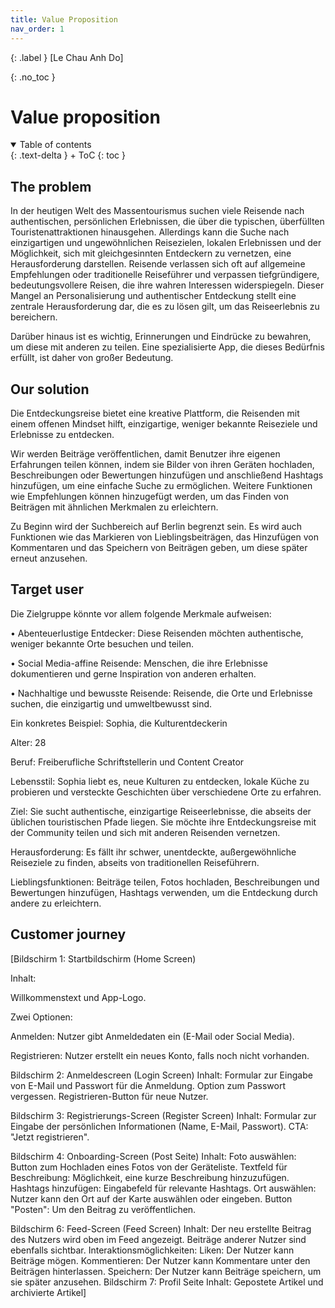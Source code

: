 ```yaml
---
title: Value Proposition
nav_order: 1
---
```


{: .label }
[Le Chau Anh Do]

{: .no_toc }
# Value proposition

<details open markdown="block">
{: .text-delta }
<summary>Table of contents</summary>
+ ToC
{: toc }
</details>

## The problem

In der heutigen Welt des Massentourismus suchen viele Reisende nach authentischen, persönlichen Erlebnissen, die über die typischen, überfüllten Touristenattraktionen hinausgehen. Allerdings kann die Suche nach einzigartigen und ungewöhnlichen Reisezielen, lokalen Erlebnissen und der Möglichkeit, sich mit gleichgesinnten Entdeckern zu vernetzen, eine Herausforderung darstellen. Reisende verlassen sich oft auf allgemeine Empfehlungen oder traditionelle Reiseführer und verpassen tiefgründigere, bedeutungsvollere Reisen, die ihre wahren Interessen widerspiegeln. Dieser Mangel an Personalisierung und authentischer Entdeckung stellt eine zentrale Herausforderung dar, die es zu lösen gilt, um das Reiseerlebnis zu bereichern.

Darüber hinaus ist es wichtig, Erinnerungen und Eindrücke zu bewahren, um diese mit anderen zu teilen. Eine spezialisierte App, die dieses Bedürfnis erfüllt, ist daher von großer Bedeutung.

## Our solution

Die Entdeckungsreise bietet eine kreative Plattform, die Reisenden mit einem offenen Mindset hilft, einzigartige, weniger bekannte Reiseziele und Erlebnisse zu entdecken.

Wir werden Beiträge veröffentlichen, damit Benutzer ihre eigenen Erfahrungen teilen können, indem sie Bilder von ihren Geräten hochladen, Beschreibungen oder Bewertungen hinzufügen und anschließend Hashtags hinzufügen, um eine einfache Suche zu ermöglichen. Weitere Funktionen wie Empfehlungen können hinzugefügt werden, um das Finden von Beiträgen mit ähnlichen Merkmalen zu erleichtern.

Zu Beginn wird der Suchbereich auf Berlin begrenzt sein. Es wird auch Funktionen wie das Markieren von Lieblingsbeiträgen, das Hinzufügen von Kommentaren und das Speichern von Beiträgen geben, um diese später erneut anzusehen.

## Target user

Die Zielgruppe könnte vor allem folgende Merkmale aufweisen:

•	Abenteuerlustige Entdecker: Diese Reisenden möchten authentische, weniger bekannte Orte besuchen und teilen.

•	Social Media-affine Reisende: Menschen, die ihre Erlebnisse dokumentieren und gerne Inspiration von anderen erhalten.

•	Nachhaltige und bewusste Reisende: Reisende, die Orte und Erlebnisse suchen, die einzigartig und umweltbewusst sind.

Ein konkretes Beispiel: Sophia, die Kulturentdeckerin

Alter: 28

Beruf: Freiberufliche Schriftstellerin und Content Creator

Lebensstil: Sophia liebt es, neue Kulturen zu entdecken, lokale Küche zu probieren und versteckte Geschichten über verschiedene Orte zu erfahren.

Ziel: Sie sucht authentische, einzigartige Reiseerlebnisse, die abseits der üblichen touristischen Pfade liegen. Sie möchte ihre Entdeckungsreise mit der Community teilen und sich mit anderen Reisenden vernetzen.

Herausforderung: Es fällt ihr schwer, unentdeckte, außergewöhnliche Reiseziele zu finden, abseits von traditionellen Reiseführern.

Lieblingsfunktionen: Beiträge teilen, Fotos hochladen, Beschreibungen und Bewertungen hinzufügen, Hashtags verwenden, um die Entdeckung durch andere zu erleichtern.

## Customer journey

[Bildschirm 1: Startbildschirm (Home Screen)

Inhalt:

Willkommenstext und App-Logo.

Zwei Optionen:

Anmelden: Nutzer gibt Anmeldedaten ein (E-Mail oder Social Media).

Registrieren: Nutzer erstellt ein neues Konto, falls noch nicht vorhanden.


Bildschirm 2: Anmeldescreen (Login Screen)
Inhalt:
Formular zur Eingabe von E-Mail und Passwort für die Anmeldung.
Option zum Passwort vergessen.
Registrieren-Button für neue Nutzer.

Bildschirm 3: Registrierungs-Screen (Register Screen)
Inhalt:
Formular zur Eingabe der persönlichen Informationen (Name, E-Mail, Passwort).
CTA: "Jetzt registrieren".

Bildschirm 4: Onboarding-Screen (Post Seite)
Inhalt:
Foto auswählen: Button zum Hochladen eines Fotos von der Geräteliste.
Textfeld für Beschreibung: Möglichkeit, eine kurze Beschreibung hinzuzufügen.
Hashtags hinzufügen: Eingabefeld für relevante Hashtags.
Ort auswählen: Nutzer kann den Ort auf der Karte auswählen oder eingeben.
Button "Posten": Um den Beitrag zu veröffentlichen.

Bildschirm 6: Feed-Screen (Feed Screen)
Inhalt:
Der neu erstellte Beitrag des Nutzers wird oben im Feed angezeigt.
Beiträge anderer Nutzer sind ebenfalls sichtbar.
Interaktionsmöglichkeiten:
Liken: Der Nutzer kann Beiträge mögen.
Kommentieren: Der Nutzer kann Kommentare unter den Beiträgen hinterlassen.
Speichern: Der Nutzer kann Beiträge speichern, um sie später anzusehen.
Bildschirm 7: Profil Seite
Inhalt: Gepostete Artikel und archivierte Artikel]
